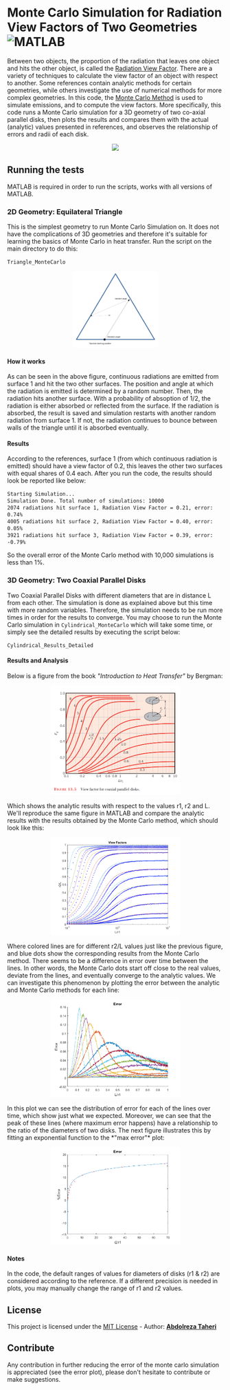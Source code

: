 
# Monte Carlo Simulation for Radiation View Factors of Two Geometries ![MATLAB](https://img.shields.io/badge/MATLAB-all%20versions-orange.svg)

Between two objects, the proportion of the radiation that leaves one object and hits the other object, is called the [Radiation View Factor](https://en.wikipedia.org/wiki/View_factor). There are a variety of techniques to calculate the view factor of an object with respect to another. Some references contain analytic methods for certain geometries, while others investigate the use of numerical methods for more complex geometries. In this code, the [Monte Carlo Method](https://en.wikipedia.org/wiki/Monte_Carlo_method
) is used to simulate emissions, and to compute the view factors. More specifically, this code runs a Monte Carlo simulation for a 3D geometry of two co-axial parallel disks, then plots the results and compares them with the actual (analytic) values presented in references, and observes the relationship of errors and radii of each disk.
<p align="center"><img width=50% src="http://images.slideplayer.com/27/8968287/slides/slide_31.jpg"></p>

## Running the tests
MATLAB is required in order to run the scripts, works with all versions of MATLAB.

### 2D Geometry: Equilateral Triangle

This is the simplest geometry to run Monte Carlo Simulation on. It does not have the complications of 3D geometries and therefore it's suitable for learning the basics of Monte Carlo in heat transfer.
Run the script on the main directory to do this:

```
Triangle_MonteCarlo
```

<p align="center"><img width=40% src="https://raw.githubusercontent.com/abdolrezat/monte-carlo-view-factor/master/Figures/Tr.jpg"></p>

#### How it works
As can be seen in the above figure, continuous radiations are emitted from surface 1 and hit the two other surfaces. The position and angle at which the radiation is emitted is determined by a random number. Then, the radiation hits another surface. With a probability of absoption of 1/2, the radiation is either absorbed or reflected from the surface. If the radiation is absorbed, the result is saved and simulation restarts with another random radiation from surface 1. If not, the radiation continues to bounce between walls of the triangle until it is absorbed eventually.

#### Results

According to the references, surface 1 (from which continuous radiation is emitted) should have a view factor of 0.2, this leaves the other two surfaces with equal shares of 0.4 each. After you run the code, the results should look be reported like below:

```
Starting Simulation...
Simulation Done. Total number of simulations: 10000
2074 radiations hit surface 1, Radiation View Factor = 0.21, error: 0.74%
4005 radiations hit surface 2, Radiation View Factor = 0.40, error: 0.05%
3921 radiations hit surface 3, Radiation View Factor = 0.39, error: -0.79%
```

So the overall error of the Monte Carlo method with 10,000 simulations is less than 1%.



### 3D Geometry: Two Coaxial Parallel Disks

Two Coaxial Parallel Disks with different diameters that are in distance L from each other. The simulation is done as explained above but this time with more random variables. Therefore, the simulation needs to be run more times in order for the results to converge. You may choose to run the Monte Carlo simulation in `Cylindrical_MonteCarlo` which will take some time, or simply see the detailed results by executing the script below:

```
Cylindrical_Results_Detailed
```

#### Results and Analysis

Below is a figure from the book *"Introduction to Heat Transfer"* by Bergman:
<p align="center"><img width=60% src="https://raw.githubusercontent.com/abdolrezat/monte-carlo-view-factor/master/Figures/Bergmann.png"></p>
Which shows the analytic results with respect to the values r1, r2 and L. We'll reproduce the same figure in MATLAB and compare the analytic results with the results obtained by the Monte Carlo method, which should look like this:
<p align="center"><img width=60% src="https://raw.githubusercontent.com/abdolrezat/monte-carlo-view-factor/master/Figures/Monte%20carlo.png"></p>
Where colored lines are for different r2/L values just like the previous figure, and blue dots show the corresponding results from the Monte Carlo method. There seems to be a difference in error over time between the lines. In other words, the Monte Carlo dots start off close to the real values, deviate from the lines, and eventually converge to the analytic values. We can investigate this phenomenon by plotting the error between the analytic and Monte Carlo methods for each line:
<p align="center"><img width=60% src="https://raw.githubusercontent.com/abdolrezat/monte-carlo-view-factor/master/Figures/Error%20in%20Detail.png"></p>
In this plot we can see the distribution of error for each of the lines over time, which show just what we expected. 
Moreover, we can see that the peak of these lines (where maximum error happens) have a relationship to the ratio of the diameters of two disks. The next figure illustrates this by fitting an exponential function to the *"max error"* plot:
<p align="center"><img width=60% src="https://raw.githubusercontent.com/abdolrezat/monte-carlo-view-factor/master/Figures/Error%20vs%20r2_r1.png"></p>

#### Notes 

In the code, the default ranges of values for diameters of disks (r1 & r2) are considered according to the reference. If a different precision is needed in plots, you may manually change the range of r1 and r2 values.

## License

This project is licensed under the [MIT License](LICENSE.md) - Author: [**Abdolreza Taheri**](https://www.researchgate.net/profile/Abdolreza_Taheri)

## Contribute

Any contribution in further reducing the error of the monte carlo simulation is appreciated (see the error plot), please don't hesitate to contribute or make suggestions.
